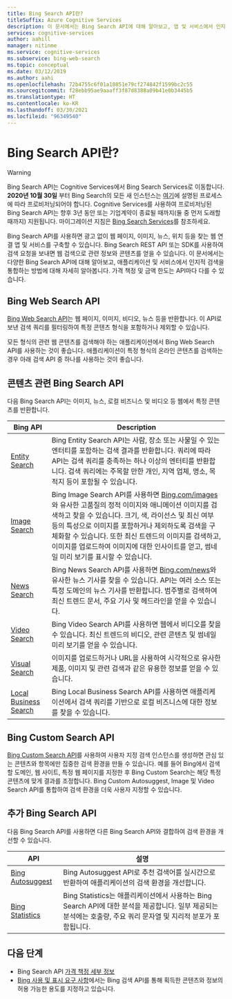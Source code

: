 ```yaml
---
title: Bing Search API란?
titleSuffix: Azure Cognitive Services
description: 이 문서에서는 Bing Search API에 대해 알아보고, 앱 및 서비스에서 인지적 인터넷 검색을 사용하는 방법에 대해 자세히 알아봅니다.
services: cognitive-services
author: aahill
manager: nitinme
ms.service: cognitive-services
ms.subservice: bing-web-search
ms.topic: conceptual
ms.date: 03/12/2019
ms.author: aahi
ms.openlocfilehash: 72b4755c6f01a10851e79cf274842f1599bc2c55
ms.sourcegitcommit: f28ebb95ae9aaaff3f87d8388a09b41e0b3445b5
ms.translationtype: HT
ms.contentlocale: ko-KR
ms.lasthandoff: 03/30/2021
ms.locfileid: "96349540"
---
```

# <a name="what-are-the-bing-search-apis"></a>Bing Search API란?

> [!WARNING]
> Bing Search API는 Cognitive Services에서 Bing Search Services로 이동합니다. **2020년 10월 30일** 부터 Bing Search의 모든 새 인스턴스는 [여기](/bing/search-apis/bing-web-search/create-bing-search-service-resource)에 설명된 프로세스에 따라 프로비저닝되어야 합니다.
> Cognitive Services를 사용하여 프로비저닝된 Bing Search API는 향후 3년 동안 또는 기업계약이 종료될 때까지(둘 중 먼저 도래할 때까지) 지원됩니다.
> 마이그레이션 지침은 [Bing Search Services](/bing/search-apis/bing-web-search/create-bing-search-service-resource)를 참조하세요.

Bing Search API를 사용하면 광고 없이 웹 페이지, 이미지, 뉴스, 위치 등을 찾는 웹 연결 앱 및 서비스를 구축할 수 있습니다. Bing Search REST API 또는 SDK를 사용하여 검색 요청을 보내면 웹 검색으로 관련 정보와 콘텐츠를 얻을 수 있습니다. 이 문서에서는 다양한 Bing Search API에 대해 알아보고, 애플리케이션 및 서비스에서 인지적 검색을 통합하는 방법에 대해 자세히 알아봅니다. 가격 책정 및 금액 한도는 API마다 다를 수 있습니다.

## <a name="the-bing-web-search-api"></a>Bing Web Search API

[Bing Web Search API](../Bing-Web-Search/overview.md)는 웹 페이지, 이미지, 비디오, 뉴스 등을 반환합니다. 이 API로 보낸 검색 쿼리를 필터링하여 특정 콘텐츠 형식을 포함하거나 제외할 수 있습니다.

모든 형식의 관련 웹 콘텐츠를 검색해야 하는 애플리케이션에서 Bing Web Search API를 사용하는 것이 좋습니다. 애플리케이션이 특정 형식의 온라인 콘텐츠를 검색하는 경우 아래 검색 API 중 하나를 사용하는 것이 좋습니다.

## <a name="content-specific-bing-search-apis"></a>콘텐츠 관련 Bing Search API

다음 Bing Search API는 이미지, 뉴스, 로컬 비즈니스 및 비디오 등 웹에서 특정 콘텐츠를 반환합니다.

| Bing API | Description |
| -- | -- |
| [Entity Search](../Bing-Entities-Search/overview.md) | Bing Entity Search API는 사람, 장소 또는 사물일 수 있는 엔터티를 포함하는 검색 결과를 반환합니다. 쿼리에 따라 API는 검색 쿼리를 충족하는 하나 이상의 엔터티를 반환합니다. 검색 쿼리에는 주목할 만한 개인, 지역 업체, 명소, 목적지 등이 포함될 수 있습니다. |
| [Image Search](../Bing-Image-Search/overview.md) | Bing Image Search API를 사용하면 [Bing.com/images](https://www.Bing.com/images)와 유사한 고품질의 정적 이미지와 애니메이션 이미지를 검색하고 찾을 수 있습니다. 크기, 색, 라이선스 및 최신 여부 등의 특성으로 이미지를 포함하거나 제외하도록 검색을 구체화할 수 있습니다. 또한 최신 트렌드의 이미지를 검색하고, 이미지를 업로드하여 이미지에 대한 인사이트를 얻고, 썸네일 미리 보기를 표시할 수 있습니다. |
| [News Search](../Bing-News-Search/search-the-web.md) | Bing News Search API를 사용하면 [Bing.com/news](https://www.Bing.com/news)와 유사한 뉴스 기사를 찾을 수 있습니다. API는 여러 소스 또는 특정 도메인의 뉴스 기사를 반환합니다. 범주별로 검색하여 최신 트렌드 문서, 주요 기사 및 헤드라인을 얻을 수 있습니다. |
| [Video Search](../Bing-Video-Search/overview.md) | Bing Video Search API를 사용하면 웹에서 비디오를 찾을 수 있습니다. 최신 트렌드의 비디오, 관련 콘텐츠 및 썸네일 미리 보기를 얻을 수 있습니다. |
| [Visual Search](../Bing-visual-search/overview.md) | 이미지를 업로드하거나 URL을 사용하여 시각적으로 유사한 제품, 이미지 및 관련 검색과 같은 유용한 정보를 얻을 수 있습니다. |
 [Local Business Search](../bing-local-business-search/overview.md) | Bing Local Business Search API를 사용하면 애플리케이션에서 검색 쿼리를 기반으로 로컬 비즈니스에 대한 정보를 찾을 수 있습니다. |

## <a name="the-bing-custom-search-api"></a>Bing Custom Search API

[Bing Custom Search API](../Bing-Custom-Search/overview.md)를 사용하여 사용자 지정 검색 인스턴스를 생성하면 관심 있는 콘텐츠와 항목에만 집중한 검색 환경을 만들 수 있습니다. 예를 들어 Bing에서 검색할 도메인, 웹 사이트, 특정 웹 페이지를 지정한 후 Bing Custom Search는 해당 특정 콘텐츠에 맞게 결과를 조정합니다. Bing Custom Autosuggest, Image 및 Video Search API를 통합하여 검색 환경을 더욱 사용자 지정할 수 있습니다.

## <a name="additional-bing-search-apis"></a>추가 Bing Search API

다음 Bing Search API를 사용하면 다른 Bing Search API와 결합하여 검색 환경을 개선할 수 있습니다.

| API | 설명 |
| -- | -- |
| [Bing Autosuggest](../Bing-Autosuggest/get-suggested-search-terms.md) | Bing Autosuggest API로 추천 검색어를 실시간으로 반환하여 애플리케이션의 검색 환경을 개선합니다.  |
| [Bing Statistics](bing-web-stats.md) | Bing Statistics는 애플리케이션에서 사용하는 Bing Search API에 대한 분석을 제공합니다. 일부 제공되는 분석에는 호출량, 주요 쿼리 문자열 및 지리적 분포가 포함됩니다. |

## <a name="next-steps"></a>다음 단계

* Bing Search API [가격 책정 세부 정보](https://azure.microsoft.com/pricing/details/cognitive-services/search-api/)
* [Bing 사용 및 표시 요구 사항](./use-display-requirements.md)에서는 Bing 검색 API를 통해 획득한 콘텐츠와 정보의 허용 가능한 용도를 지정하고 있습니다.